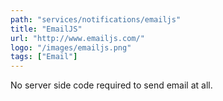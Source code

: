 ```yaml
---
path: "services/notifications/emailjs"
title: "EmailJS"
url: "http://www.emailjs.com/"
logo: "/images/emailjs.png"
tags: ["Email"]
---
```


No server side code required to send email at all.
